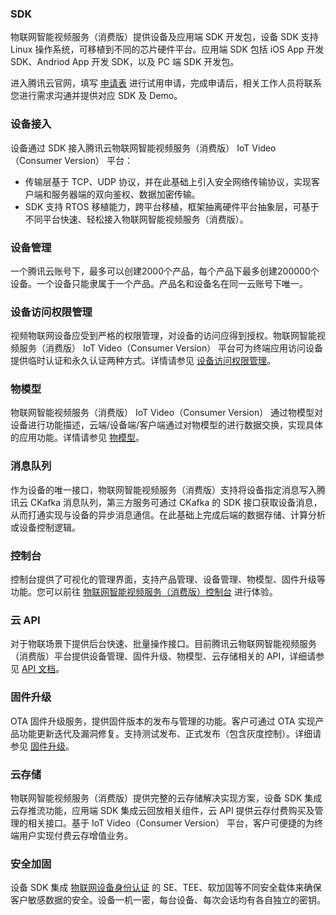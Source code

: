 

### SDK
物联网智能视频服务（消费版）提供设备及应用端 SDK 开发包，设备 SDK 支持 Linux 操作系统，可移植到不同的芯片硬件平台。应用端 SDK 包括 iOS App 开发 SDK、Andriod App 开发 SDK，以及 PC 端 SDK 开发包。

进入腾讯云官网，填写 [申请表](https://cloud.tencent.com/apply/p/ozpml9a5po) 进行试用申请，完成申请后，相关工作人员将联系您进行需求沟通并提供对应 SDK 及 Demo。

### 设备接入
设备通过 SDK 接入腾讯云物联网智能视频服务（消费版） IoT Video（Consumer Version） 平台：
- 传输层基于 TCP、UDP 协议，并在此基础上引入安全网络传输协议，实现客户端和服务器端的双向鉴权、数据加密传输。
- SDK 支持 RTOS 移植能力，跨平台移植，框架抽离硬件平台抽象层，可基于不同平台快速、轻松接入物联网智能视频服务（消费版）。

### 设备管理
一个腾讯云账号下，最多可以创建2000个产品，每个产品下最多创建200000个设备。一个设备只能隶属于一个产品。产品名和设备名在同一云账号下唯一。

### 设备访问权限管理
视频物联网设备应受到严格的权限管理，对设备的访问应得到授权。物联网智能视频服务（消费版） IoT Video（Consumer Version） 平台可为终端应用访问设备提供临时认证和永久认证两种方式。详情请参见 [设备访问权限管理](https://cloud.tencent.com/document/product/1131/42227)。

### 物模型
物联网智能视频服务（消费版） IoT Video（Consumer Version） 通过物模型对设备进行功能描述，云端/设备端/客户端通过对物模型的进行数据交换，实现具体的应用功能。详情请参见 [物模型](https://cloud.tencent.com/document/product/1131/42230)。


### 消息队列

作为设备的唯一接口，物联网智能视频服务（消费版）支持将设备指定消息写入腾讯云 CKafka 消息队列，第三方服务可通过  CKafka 的 SDK 接口获取设备消息，从而打通实现与设备的异步消息通信。在此基础上完成后端的数据存储、计算分析或设备控制逻辑。

### 控制台
控制台提供了可视化的管理界面，支持产品管理、设备管理、物模型、固件升级等功能。您可以前往 [物联网智能视频服务（消费版）控制台](https://console.cloud.tencent.com/iot-video) 进行体验。

### 云 API
对于物联场景下提供后台快速、批量操作接口。目前腾讯云物联网智能视频服务（消费版）平台提供设备管理、固件升级、物模型、云存储相关的 API，详细请参见 [API 文档](https://cloud.tencent.com/document/product/1131/42402)。

### 固件升级
OTA 固件升级服务，提供固件版本的发布与管理的功能。客户可通过 OTA 实现产品功能更新迭代及漏洞修复。支持测试发布、正式发布（包含灰度控制）。详细请参见 [固件升级](https://cloud.tencent.com/document/product/1131/42229)。

### 云存储
物联网智能视频服务（消费版）提供完整的云存储解决实现方案，设备 SDK 集成云存推流功能，应用端 SDK 集成云回放相关组件，云 API 提供云存付费购买及管理的相关接口。基于 IoT Video（Consumer Version） 平台，客户可便捷的为终端用户实现付费云存增值业务。

### 安全加固
设备 SDK 集成 [物联网设备身份认证](https://cloud.tencent.com/product/iottid) 的 SE、TEE、软加固等不同安全载体来确保客户敏感数据的安全。设备一机一密，每台设备、每次会话均有各自独立的密钥。


